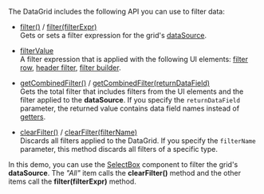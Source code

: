 The DataGrid includes the following API you can use to filter data:     

- [filter()](/Documentation/ApiReference/UI_Components/dxDataGrid/Methods/#filter) / [filter(filterExpr)](/Documentation/ApiReference/UI_Components/dxDataGrid/Methods/#filterfilterExpr)       
Gets or sets a filter expression for the grid's [dataSource](/Documentation/ApiReference/UI_Components/dxDataGrid/Configuration/#dataSource).

- [filterValue](/Documentation/ApiReference/UI_Components/dxDataGrid/Configuration/#filterValue)       
A filter expression that is applied with the following UI elements: [filter row](/Documentation/ApiReference/UI_Components/dxDataGrid/Configuration/filterRow/), [header filter](/Documentation/ApiReference/UI_Components/dxDataGrid/Configuration/headerFilter/), [filter builder](/Documentation/ApiReference/UI_Components/dxDataGrid/Configuration/#filterBuilder).

- [getCombinedFilter()](/Documentation/ApiReference/UI_Components/dxDataGrid/Methods/#getCombinedFilter) / [getCombinedFilter(returnDataField)](/Documentation/ApiReference/UI_Components/dxDataGrid/Methods/#getCombinedFilterreturnDataField)       
Gets the total filter that includes filters from the UI elements and the filter applied to the **dataSource**. If you specify the `returnDataField` parameter, the returned value contains data field names instead of [getters](/Documentation/Guide/Data_Binding/Data_Layer/#Getters_And_Setters).

- [clearFilter()](/Documentation/ApiReference/UI_Components/dxDataGrid/Methods/#clearFilter) / [clearFilter(filterName)](/Documentation/ApiReference/UI_Components/dxDataGrid/Methods/#clearFilterfilterName)       
Discards all filters applied to the DataGrid. If you specify the `filterName` parameter, this method discards all filters of a specific type.

In this demo, you can use the [SelectBox](/Documentation/ApiReference/UI_Components/dxSelectBox/) component to filter the grid's **dataSource**. The *"All"* item calls the **clearFilter()** method and the other items call the **filter(filterExpr)** method.
